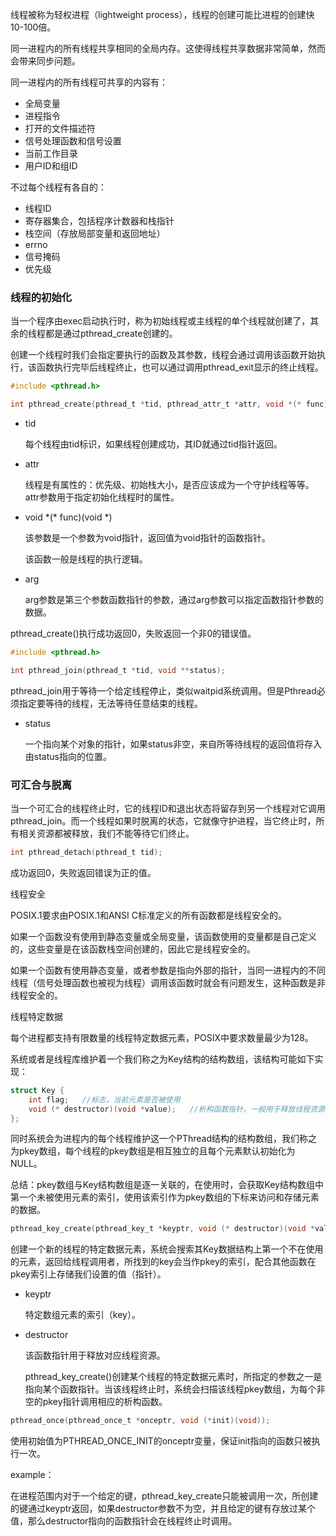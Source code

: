 线程被称为轻权进程（lightweight process），线程的创建可能比进程的创建快10-100倍。

同一进程内的所有线程共享相同的全局内存。这使得线程共享数据非常简单，然而会带来同步问题。



同一进程内的所有线程可共享的内容有：

- 全局变量
- 进程指令
- 打开的文件描述符
- 信号处理函数和信号设置
- 当前工作目录
- 用户ID和组ID

不过每个线程有各自的：

- 线程ID
- 寄存器集合，包括程序计数器和栈指针
- 栈空间（存放局部变量和返回地址）
- errno
- 信号掩码
- 优先级



### 线程的初始化

当一个程序由exec启动执行时，称为初始线程或主线程的单个线程就创建了，其余的线程都是通过pthread_create创建的。

创建一个线程时我们会指定要执行的函数及其参数，线程会通过调用该函数开始执行，该函数执行完毕后线程终止，也可以通过调用pthread_exit显示的终止线程。

```c
#include <pthread.h>

int pthread_create(pthread_t *tid, pthread_attr_t *attr, void *(* func)(void *), void *arg)
```

- tid

  每个线程由tid标识，如果线程创建成功，其ID就通过tid指针返回。

- attr

  线程是有属性的：优先级、初始栈大小，是否应该成为一个守护线程等等。attr参数用于指定初始化线程时的属性。

- void \*(\* func)(void *)

  该参数是一个参数为void指针，返回值为void指针的函数指针。

  该函数一般是线程的执行逻辑。

- arg

  arg参数是第三个参数函数指针的参数，通过arg参数可以指定函数指针参数的数据。

pthread_create()执行成功返回0，失败返回一个非0的错误值。



```c
#include <pthread.h>

int pthread_join(pthread_t *tid, void **status);
```

pthread_join用于等待一个给定线程停止，类似waitpid系统调用。但是Pthread必须指定要等待的线程，无法等待任意结束的线程。

- status

  一个指向某个对象的指针，如果status非空，来自所等待线程的返回值将存入由status指向的位置。



### 可汇合与脱离

当一个可汇合的线程终止时，它的线程ID和退出状态将留存到另一个线程对它调用pthread_join。而一个线程如果时脱离的状态，它就像守护进程，当它终止时，所有相关资源都被释放，我们不能等待它们终止。

```c
int pthread_detach(pthread_t tid);
```

成功返回0，失败返回错误为正的值。







线程安全

POSIX.1要求由POSIX.1和ANSI C标准定义的所有函数都是线程安全的。

如果一个函数没有使用到静态变量或全局变量，该函数使用的变量都是自己定义的，这些变量是在该函数栈空间创建的，因此它是线程安全的。

如果一个函数有使用静态变量，或者参数是指向外部的指针，当同一进程内的不同线程（信号处理函数也被视为线程）调用该函数时就会有问题发生，这种函数是非线程安全的。





线程特定数据

每个进程都支持有限数量的线程特定数据元素，POSIX中要求数量最少为128。



系统或者是线程库维护着一个我们称之为Key结构的结构数组，该结构可能如下实现：

```c
struct Key {
    int flag;	//标志，当前元素是否被使用
    void (* destructor)(void *value);	//析构函数指针，一般用于释放线程资源
};
```

同时系统会为进程内的每个线程维护这一个PThread结构的结构数组，我们称之为pkey数组，每个线程的pkey数组是相互独立的且每个元素默认初始化为NULL。

总结：pkey数组与Key结构数组是逐一关联的，在使用时，会获取Key结构数组中第一个未被使用元素的索引，使用该索引作为pkey数组的下标来访问和存储元素的数据。



```c
pthread_key_create(pthread_key_t *keyptr, void (* destructor)(void *value));
```

创建一个新的线程的特定数据元素，系统会搜索其Key数据结构上第一个不在使用的元素，返回给线程调用者，所找到的key会当作pkey的索引，配合其他函数在pkey索引上存储我们设置的值（指针）。

- keyptr

  特定数组元素的索引（key）。

- destructor

  该函数指针用于释放对应线程资源。

  pthread_key_create()创建某个线程的特定数据元素时，所指定的参数之一是指向某个函数指针。当该线程终止时，系统会扫描该线程pkey数组，为每个非空的pkey指针调用相应的析构函数。



```c
pthread_once(pthread_once_t *onceptr, void (*init)(void));
```

使用初始值为PTHREAD_ONCE_INIT的onceptr变量，保证init指向的函数只被执行一次。



example：

在进程范围内对于一个给定的键，pthread_key_create只能被调用一次，所创建的键通过keyptr返回，如果destructor参数不为空，并且给定的键有存放过某个值，那么destructor指向的函数指针会在线程终止时调用。


